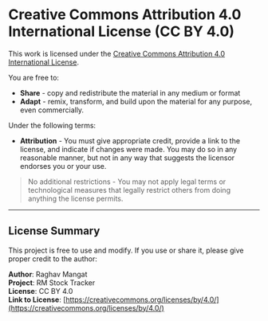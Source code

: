 # Creative Commons Attribution 4.0 International License (CC BY 4.0)

This work is licensed under the [Creative Commons Attribution 4.0 International License](https://creativecommons.org/licenses/by/4.0/).

You are free to:

- **Share** - copy and redistribute the material in any medium or format
- **Adapt** - remix, transform, and build upon the material for any purpose, even commercially.

Under the following terms:

- **Attribution** - You must give appropriate credit, provide a link to the license, and indicate if changes were made. You may do so in any reasonable manner, but not in any way that suggests the licensor endorses you or your use.

> No additional restrictions - You may not apply legal terms or technological measures that legally restrict others from doing anything the license permits.

---

## License Summary

This project is free to use and modify. If you use or share it, please give proper credit to the author:

**Author**: Raghav Mangat  
**Project**: RM Stock Tracker  
**License**: CC BY 4.0  
**Link to License**: [https://creativecommons.org/licenses/by/4.0/](https://creativecommons.org/licenses/by/4.0/)
